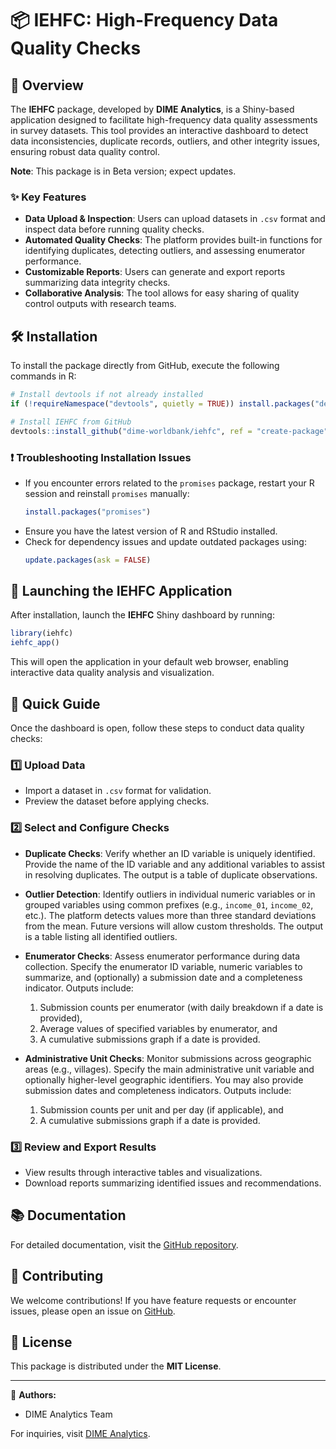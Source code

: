 # 📦 IEHFC: High-Frequency Data Quality Checks

## 📄 Overview

The **IEHFC** package, developed by **DIME Analytics**, is a Shiny-based application designed to facilitate high-frequency data quality assessments in survey datasets. This tool provides an interactive dashboard to detect data inconsistencies, duplicate records, outliers, and other integrity issues, ensuring robust data quality control.

**Note**: This package is in Beta version; expect updates. 

### ✨ Key Features

- **Data Upload & Inspection**: Users can upload datasets in `.csv` format and inspect data before running quality checks.
- **Automated Quality Checks**: The platform provides built-in functions for identifying duplicates, detecting outliers, and assessing enumerator performance.
- **Customizable Reports**: Users can generate and export reports summarizing data integrity checks.
- **Collaborative Analysis**: The tool allows for easy sharing of quality control outputs with research teams.

## 🛠️ Installation

To install the package directly from GitHub, execute the following commands in R:

```r
# Install devtools if not already installed
if (!requireNamespace("devtools", quietly = TRUE)) install.packages("devtools")

# Install IEHFC from GitHub
devtools::install_github("dime-worldbank/iehfc", ref = "create-package")
```

### ❗ Troubleshooting Installation Issues

- If you encounter errors related to the `promises` package, restart your R session and reinstall `promises` manually:
  ```r
  install.packages("promises")
  ```
- Ensure you have the latest version of R and RStudio installed.
- Check for dependency issues and update outdated packages using:
  ```r
  update.packages(ask = FALSE)
  ```

## 🚀 Launching the IEHFC Application

After installation, launch the **IEHFC** Shiny dashboard by running:

```r
library(iehfc)
iehfc_app()
```

This will open the application in your default web browser, enabling interactive data quality analysis and visualization.

## 🧭 Quick Guide

Once the dashboard is open, follow these steps to conduct data quality checks:

### 1️⃣ Upload Data

- Import a dataset in `.csv` format for validation.
- Preview the dataset before applying checks.

### 2️⃣ Select and Configure Checks

- **Duplicate Checks**: Verify whether an ID variable is uniquely identified. Provide the name of the ID variable and any additional variables to assist in resolving duplicates. The output is a table of duplicate observations.

- **Outlier Detection**: Identify outliers in individual numeric variables or in grouped variables using common prefixes (e.g., `income_01`, `income_02`, etc.). The platform detects values more than three standard deviations from the mean. Future versions will allow custom thresholds. The output is a table listing all identified outliers.

- **Enumerator Checks**: Assess enumerator performance during data collection. Specify the enumerator ID variable, numeric variables to summarize, and (optionally) a submission date and a completeness indicator. Outputs include:
  1. Submission counts per enumerator (with daily breakdown if a date is provided),
  2. Average values of specified variables by enumerator, and
  3. A cumulative submissions graph if a date is provided.

- **Administrative Unit Checks**: Monitor submissions across geographic areas (e.g., villages). Specify the main administrative unit variable and optionally higher-level geographic identifiers. You may also provide submission dates and completeness indicators. Outputs include:
  1. Submission counts per unit and per day (if applicable), and
  2. A cumulative submissions graph if a date is provided.

### 3️⃣ Review and Export Results

- View results through interactive tables and visualizations.
- Download reports summarizing identified issues and recommendations.

## 📚 Documentation

For detailed documentation, visit the [GitHub repository](https://github.com/dime-worldbank/iehfc).

## 🤝 Contributing

We welcome contributions! If you have feature requests or encounter issues, please open an issue on [GitHub](https://github.com/dime-worldbank/iehfc/issues).

## 📝 License

This package is distributed under the **MIT License**.

---

👥 **Authors:**

- DIME Analytics Team

For inquiries, visit [DIME Analytics](https://www.worldbank.org/en/research/dime/data-and-analytics).

